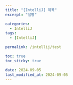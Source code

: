 ```yaml
---
title: "[IntelliJ] 제목"
excerpt: "설명"

categories:
  - IntelliJ
tags:
  - [IntelliJ]

permalink: /intellij/test

toc: true
toc_sticky: true

date: 2024-09-05
last_modified_at: 2024-09-05
---
```


